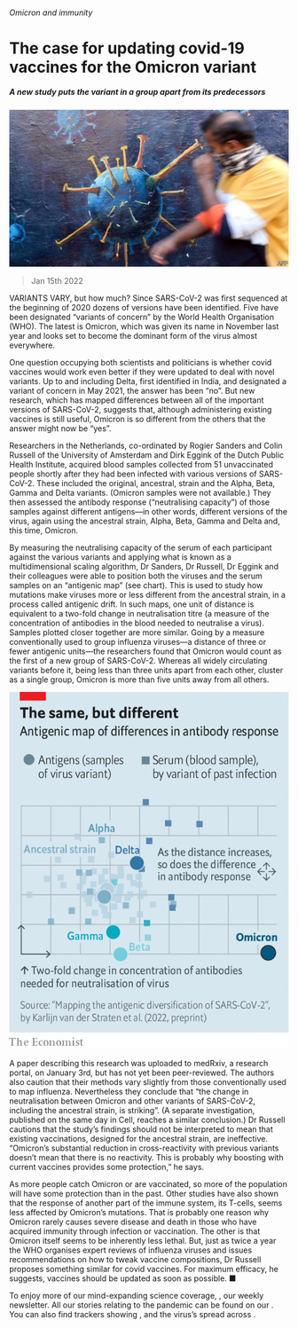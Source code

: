 ###### Omicron and immunity

# The case for updating covid-19 vaccines for the Omicron variant 

##### A new study puts the variant in a group apart from its predecessors 

![image](images/20220115_stp504.jpg) 

> Jan 15th 2022 

VARIANTS VARY, but how much? Since SARS-CoV-2 was first sequenced at the beginning of 2020 dozens of versions have been identified. Five have been designated “variants of concern” by the World Health Organisation (WHO). The latest is Omicron, which was given its name in November last year and looks set to become the dominant form of the virus almost everywhere.

One question occupying both scientists and politicians is whether covid vaccines would work even better if they were updated to deal with novel variants. Up to and including Delta, first identified in India, and designated a variant of concern in May 2021, the answer has been “no”. But new research, which has mapped differences between all of the important versions of SARS-CoV-2, suggests that, although administering existing vaccines is still useful, Omicron is so different from the others that the answer might now be “yes”.


Researchers in the Netherlands, co-ordinated by Rogier Sanders and Colin Russell of the University of Amsterdam and Dirk Eggink of the Dutch Public Health Institute, acquired blood samples collected from 51 unvaccinated people shortly after they had been infected with various versions of SARS-CoV-2. These included the original, ancestral, strain and the Alpha, Beta, Gamma and Delta variants. (Omicron samples were not available.) They then assessed the antibody response (“neutralising capacity”) of those samples against different antigens—in other words, different versions of the virus, again using the ancestral strain, Alpha, Beta, Gamma and Delta and, this time, Omicron.

By measuring the neutralising capacity of the serum of each participant against the various variants and applying what is known as a multidimensional scaling algorithm, Dr Sanders, Dr Russell, Dr Eggink and their colleagues were able to position both the viruses and the serum samples on an “antigenic map” (see chart). This is used to study how mutations make viruses more or less different from the ancestral strain, in a process called antigenic drift. In such maps, one unit of distance is equivalent to a two-fold change in neutralisation titre (a measure of the concentration of antibodies in the blood needed to neutralise a virus). Samples plotted closer together are more similar. Going by a measure conventionally used to group influenza viruses—a distance of three or fewer antigenic units—the researchers found that Omicron would count as the first of a new group of SARS-CoV-2. Whereas all widely circulating variants before it, being less than three units apart from each other, cluster as a single group, Omicron is more than five units away from all others.

![image](images/20220115_STC300.png) 


A paper describing this research was uploaded to medRxiv, a research portal, on January 3rd, but has not yet been peer-reviewed. The authors also caution that their methods vary slightly from those conventionally used to map influenza. Nevertheless they conclude that “the change in neutralisation between Omicron and other variants of SARS-CoV-2, including the ancestral strain, is striking”. (A separate investigation, published on the same day in Cell, reaches a similar conclusion.) Dr Russell cautions that the study’s findings should not be interpreted to mean that existing vaccinations, designed for the ancestral strain, are ineffective. “Omicron’s substantial reduction in cross-reactivity with previous variants doesn’t mean that there is no reactivity. This is probably why boosting with current vaccines provides some protection,” he says.

As more people catch Omicron or are vaccinated, so more of the population will have some protection than in the past. Other studies have also shown that the response of another part of the immune system, its T-cells, seems less affected by Omicron’s mutations. That is probably one reason why Omicron rarely causes severe disease and death in those who have acquired immunity through infection or vaccination. The other is that Omicron itself seems to be inherently less lethal. But, just as twice a year the WHO organises expert reviews of influenza viruses and issues recommendations on how to tweak vaccine compositions, Dr Russell proposes something similar for covid vaccines. For maximum efficacy, he suggests, vaccines should be updated as soon as possible. ■

To enjoy more of our mind-expanding science coverage, , our weekly newsletter. All our stories relating to the pandemic can be found on our . You can also find trackers showing ,  and the virus’s spread across .

